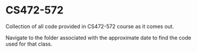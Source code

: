 # CS472-572
Collection of all code provided in CS472-572 course as it comes out.

Navigate to the folder associated with the approximate date to find the code used for that class.
